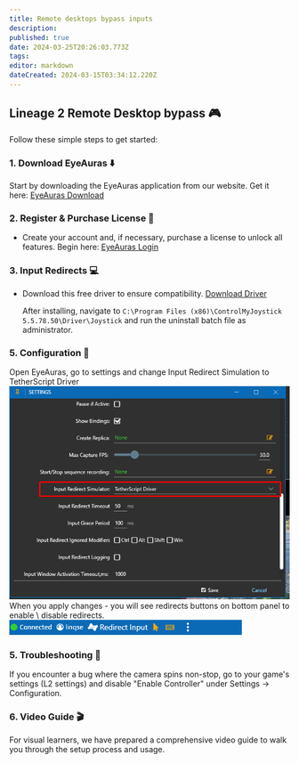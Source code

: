 ```yaml
---
title: Remote desktops bypass inputs
description: 
published: true
date: 2024-03-25T20:26:03.773Z
tags: 
editor: markdown
dateCreated: 2024-03-15T03:34:12.220Z
---
```


## Lineage 2 Remote Desktop bypass :video_game:

Follow these simple steps to get started:

### 1. Download EyeAuras :arrow_down:

Start by downloading the EyeAuras application from our website. Get it here: [EyeAuras Download](https://eyeauras.net/download)

### 2. Register & Purchase License :key:

- Create your account and, if necessary, purchase a license to unlock all features. Begin here: [EyeAuras Login](https://eyeauras.net/login)

### 3. Input Redirects :computer:

- Download this free driver to ensure compatibility. [Download Driver](https://tetherscript.com/controlmyjoystick-download/)

  After installing, navigate to `C:\Program Files (x86)\ControlMyJoystick 5.5.78.50\Driver\Joystick` and run the uninstall batch file as administrator.

### 5. Configuration :wrench:

Open EyeAuras, go to settings and change Input Redirect Simulation to TetherScript Driver
![screenshot_43.png](/screenshot_43.png)
When you apply changes - you will see redirects buttons on bottom panel to enable \ disable redirects.
![screenshot_42.png](/screenshot_42.png)
### 5. Troubleshooting :wrench:

If you encounter a bug where the camera spins non-stop, go to your game's settings (L2 settings) and disable "Enable Controller" under Settings -> Configuration.

### 6. Video Guide :clapper:

For visual learners, we have prepared a comprehensive video guide to walk you through the setup process and usage.

